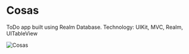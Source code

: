 # Cosas
ToDo app built using Realm Database.
Technology: UIKit, MVC, Realm, UITableView

![Cosas](https://github.com/antonpenkov1/Cosas/assets/114803121/d025d180-b2aa-4353-beec-0ea1be770eca)
